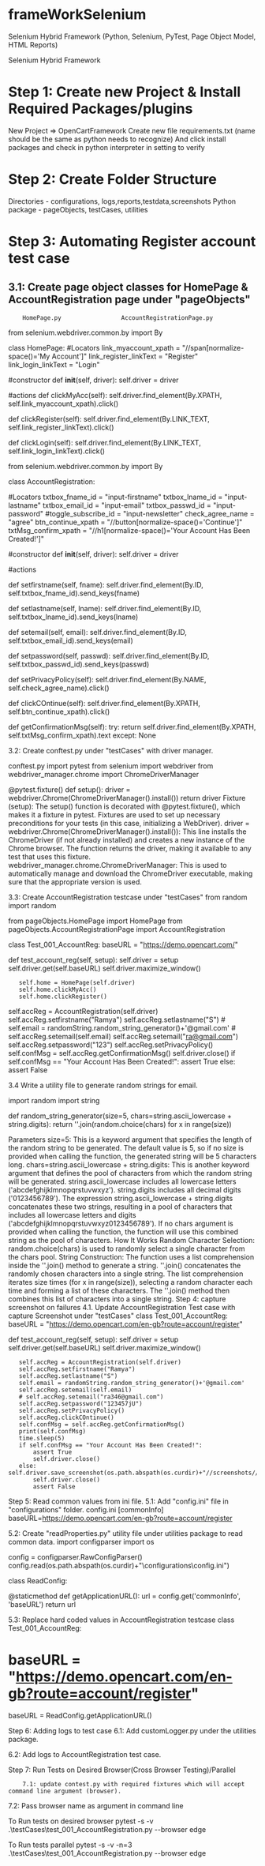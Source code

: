 # frameWorkSelenium
Selenium Hybrid Framework  (Python, Selenium, PyTest, Page Object Model, HTML Reports)

Selenium Hybrid Framework 

# Step 1: Create new Project & Install Required Packages/plugins

New Project => OpenCartFramework
Create new file requirements.txt (name should be the same as python needs to recognize)
And click install packages and check in python interpreter in setting to verify

# Step 2: Create Folder Structure

Directories - configurations, logs,reports,testdata,screenshots 
Python package - pageObjects, testCases, utilities

# Step 3: Automating Register account test case
## 3.1: Create page object classes for HomePage & AccountRegistration page under "pageObjects"
		HomePage.py					AccountRegistrationPage.py
from selenium.webdriver.common.by import By

class HomePage:
   #Locators
   link_myaccount_xpath = "//span[normalize-space()='My Account']"
   link_register_linkText = "Register"
   link_login_linkText = "Login"
   
   #constructor
   def __init__(self, driver):
       self.driver = driver

   #actions
   def clickMyAcc(self):
       self.driver.find_element(By.XPATH, self.link_myaccount_xpath).click()


   def clickRegister(self):
       self.driver.find_element(By.LINK_TEXT, self.link_register_linkText).click()


   def clickLogin(self):
       self.driver.find_element(By.LINK_TEXT, self.link_login_linkText).click()




from selenium.webdriver.common.by import By


class AccountRegistration:


   #Locators
   txtbox_fname_id = "input-firstname"
   txtbox_lname_id = "input-lastname"
   txtbox_email_id = "input-email"
   txtbox_passwd_id = "input-password"
   #toggle_subscribe_id = "input-newsletter"
   check_agree_name = "agree"
   btn_continue_xpath = "//button[normalize-space()='Continue']"
   txtMsg_confirm_xpath = "//h1[normalize-space()='Your Account Has Been Created!']"

   #constructor
   def __init__(self, driver):
       self.driver = driver
      
   #actions


   def setfirstname(self, fname):
       self.driver.find_element(By.ID, self.txtbox_fname_id).send_keys(fname)


   def setlastname(self, lname):
       self.driver.find_element(By.ID, self.txtbox_lname_id).send_keys(lname)


   def setemail(self, email):
       self.driver.find_element(By.ID, self.txtbox_email_id).send_keys(email)


   def setpassword(self, passwd):
       self.driver.find_element(By.ID, self.txtbox_passwd_id).send_keys(passwd)


   def setPrivacyPolicy(self):
       self.driver.find_element(By.NAME, self.check_agree_name).click()


   def clickCOntinue(self):
       self.driver.find_element(By.XPATH, self.btn_continue_xpath).click()


   def getConfirmationMsg(self):
       try:
           return self.driver.find_element(By.XPATH, self.txtMsg_confirm_xpath).text
       except:
           None

3.2: Create conftest.py under "testCases" with driver manager.

conftest.py
import pytest
from selenium import webdriver
from webdriver_manager.chrome import ChromeDriverManager




@pytest.fixture()
def setup():
   driver = webdriver.Chrome(ChromeDriverManager().install())
   return driver
Fixture (setup):
The setup() function is decorated with @pytest.fixture(), which makes it a fixture in pytest. Fixtures are used to set up necessary preconditions for your tests (in this case, initializing a WebDriver).
driver = webdriver.Chrome(ChromeDriverManager().install()):
This line installs the ChromeDriver (if not already installed) and creates a new instance of the Chrome browser.
The function returns the driver, making it available to any test that uses this fixture.
webdriver_manager.chrome.ChromeDriverManager: This is used to automatically manage and download the ChromeDriver executable, making sure that the appropriate version is used.




3.3: Create AccountRegistration testcase under "testCases"
from random import random


from pageObjects.HomePage import HomePage
from pageObjects.AccountRegistrationPage import AccountRegistration


class Test_001_AccountReg:
   baseURL = "https://demo.opencart.com/"


   def test_account_reg(self, setup):
       self.driver = setup
       self.driver.get(self.baseURL)
       self.driver.maximize_window()


       self.home = HomePage(self.driver)
       self.home.clickMyAcc()
       self.home.clickRegister()


 self.accReg = AccountRegistration(self.driver)
       self.accReg.setfirstname("Ramya")
       self.accReg.setlastname("S")
       # self.email = randomString.random_string_generator()+'@gmail.com'
       # self.accReg.setemail(self.email)
       self.accReg.setemail("ra@gmail.com")
       self.accReg.setpassword("123")
       self.accReg.setPrivacyPolicy()
       self.confMsg = self.accReg.getConfirmationMsg()
       self.driver.close()
       if self.confMsg == "Your Account Has Been Created!":
           assert True
       else:
           assert False

3.4 Write a utility file to generate random strings for email.


import random
import string




def random_string_generator(size=5, chars=string.ascii_lowercase + string.digits):
   return ''.join(random.choice(chars) for x in range(size))






Parameters
size=5:
This is a keyword argument that specifies the length of the random string to be generated.
The default value is 5, so if no size is provided when calling the function, the generated string will be 5 characters long.
chars=string.ascii_lowercase + string.digits:
This is another keyword argument that defines the pool of characters from which the random string will be generated.
string.ascii_lowercase includes all lowercase letters ('abcdefghijklmnopqrstuvwxyz').
string.digits includes all decimal digits ('0123456789').
The expression string.ascii_lowercase + string.digits concatenates these two strings, resulting in a pool of characters that includes all lowercase letters and digits ('abcdefghijklmnopqrstuvwxyz0123456789').
If no chars argument is provided when calling the function, the function will use this combined string as the pool of characters.
How It Works
Random Character Selection:
random.choice(chars) is used to randomly select a single character from the chars pool.
String Construction:
The function uses a list comprehension inside the ''.join() method to generate a string.
''.join() concatenates the randomly chosen characters into a single string.
The list comprehension iterates size times (for x in range(size)), selecting a random character each time and forming a list of these characters.
The ''.join() method then combines this list of characters into a single string.
Step 4: capture screenshot on failures
4.1.  Update AccountRegistration Test case with capture Screenshot under "testCases"
class Test_001_AccountReg:
   baseURL = "https://demo.opencart.com/en-gb?route=account/register"


   def test_account_reg(self, setup):
       self.driver = setup
       self.driver.get(self.baseURL)
       self.driver.maximize_window()


       self.accReg = AccountRegistration(self.driver)
       self.accReg.setfirstname("Ramya")
       self.accReg.setlastname("S")
       self.email = randomString.random_string_generator()+'@gmail.com'
       self.accReg.setemail(self.email)
       # self.accReg.setemail("ra346@gmail.com")
       self.accReg.setpassword("123457jU")
       self.accReg.setPrivacyPolicy()
       self.accReg.clickCOntinue()
       self.confMsg = self.accReg.getConfirmationMsg()
       print(self.confMsg)
       time.sleep(5)
       if self.confMsg == "Your Account Has Been Created!":
           assert True
           self.driver.close()
       else:              self.driver.save_screenshot(os.path.abspath(os.curdir)+"//screenshots//"+"test_account_reg.png")
           self.driver.close()
           assert False





Step 5:  Read common values from ini file.
5.1: Add "config.ini" file in "configurations" folder.
config.ini
[commonInfo]
baseURL=https://demo.opencart.com/en-gb?route=account/register

5.2: Create "readProperties.py" utility file under utilities package to read common data.
import configparser
import os


config = configparser.RawConfigParser()
config.read(os.path.abspath(os.curdir)+"\\configurations\\config.ini")


class ReadConfig:


   @staticmethod
   def getApplicationURL():
       url = config.get('commonInfo', 'baseURL')
       return url

5.3: Replace hard coded values in AccountRegistration testcase
class Test_001_AccountReg:
   # baseURL = "https://demo.opencart.com/en-gb?route=account/register"
   baseURL = ReadConfig.getApplicationURL()

Step 6: Adding logs to test case
 6.1: Add customLogger.py under the utilities package.

 6.2: Add logs to AccountRegistration test case.
                 	
Step 7:  Run Tests on Desired Browser(Cross Browser Testing)/Parallel
 
      	7.1: update contest.py with required fixtures which will accept command line argument (browser).
7.2: Pass browser name as argument in command line
 
To Run tests on desired browser
pytest -s -v .\testCases\test_001_AccountRegistration.py --browser edge
 
To Run tests parallel
pytest -s -v -n=3 .\testCases\test_001_AccountRegistration.py --browser edge
 

